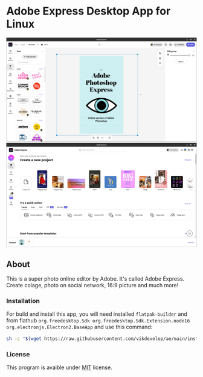 # Adobe Express Desktop App for Linux
![Screnshot](https://github.com/vikdevelop/ae/blob/main/screenshots/ae1.png)
![Screnshot2](https://github.com/vikdevelop/ae/blob/main/screenshots/ae2.png)
## About
This is a super photo online editor by Adobe. It's called Adobe Express. Create colage, photo on social network, 16:9 picture and much more!
### Installation
For build and install this app, you will need installed `flatpak-builder` and from flathub `org.freedesktop.Sdk org.freedesktop.Sdk.Extension.node16 org.electronjs.Electron2.BaseApp` and use this command:
```bash
sh -c "$(wget https://raw.githubusercontent.com/vikdevelop/ae/main/install.sh -0 -)"
```
### License
This program is avaible under [MIT](https://github.com/vikdevelop/ae/blob/main/LICENSE) license.
